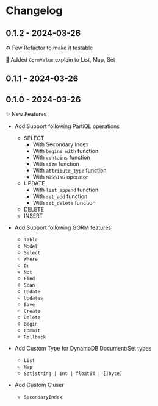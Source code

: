# Changelog

## 0.1.2 - 2024-03-26

♻️ Few Refactor to make it testable

📝 Added `GormValue` explain to List, Map, Set

## 0.1.1 - 2024-03-26

## 0.1.0 - 2024-03-26

✨ New Features

- Add Support following PartiQL operations
    - SELECT
      - With Secondary Index
      - With `begins_with` function
      - With `contains` function
      - With `size` function
      - With `attribute_type` function
      - With `MISSING` operator
    - UPDATE
      - With `list_append` function
      - With `set_add` function
      - With `set_delete` function 
    - DELETE
    - INSERT
  
- Add Support following GORM features
    - `Table`
    - `Model`
    - `Select`
    - `Where`
    - `Or`
    - `Not`
    - `Find`
    - `Scan`
    - `Update`
    - `Updates`
    - `Save`
    - `Create`
    - `Delete`
    - `Begin`
    - `Commit`
    - `Rollback`
  
- Add Custom Type for DynamoDB Document/Set types
    - `List`
    - `Map`
    - `Set[string | int | float64 | []byte]`

- Add Custom Cluser
    - `SecondaryIndex`
